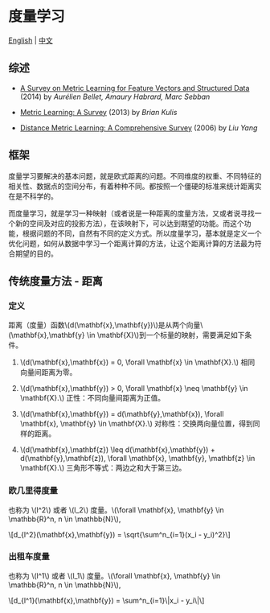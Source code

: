 度量学习
======================

[English](/) | [中文](/cn/)

综述
----

+ [A Survey on Metric Learning for Feature Vectors and Structured Data](http://arxiv.org/pdf/1306.6709v4.pdf) (2014) by *Aurélien Bellet, Amaury Habrard, Marc Sebban*

+ [Metric Learning: A Survey](http://web.cse.ohio-state.edu/~kulis/pubs/ftml_metric_learning.pdf) (2013) by *Brian Kulis*

+ [Distance Metric Learning: A Comprehensive Survey](http://www.cs.cmu.edu/~liuy/frame_survey_v2.pdf) (2006) by *Liu Yang*

框架
----

度量学习要解决的基本问题，就是欧式距离的问题。不同维度的权重、不同特征的相关性、数据点的空间分布，有着种种不同。都按照一个僵硬的标准来统计距离实在是不科学的。

而度量学习，就是学习一种映射（或者说是一种距离的度量方法，又或者说寻找一个新的空间及对应的投影方法），在该映射下，可以达到期望的功能。而这个功能，根据问题的不同，自然有不同的定义方式。所以度量学习，基本就是定义一个优化问题，如何从数据中学习一个距离计算的方法，让这个距离计算的方法最为符合期望的目的。



传统度量方法 - 距离
------------------------------

### 定义 ###

距离（度量）函数\\(d(\\mathbf{x},\\mathbf{y})\\)是从两个向量\\(\\mathbf{x},\\mathbf{y} \\in \\mathbf{X}\\)到一个标量的映射，需要满足如下条件。

1) \\(d(\\mathbf{x},\\mathbf{x}) = 0, \\forall \\mathbf{x} \\in \\mathbf{X}.\\) 相同向量间距离为零。

2) \\(d(\\mathbf{x},\\mathbf{y}) > 0, \\forall \\mathbf{x} \\neq \\mathbf{y} \\in \\mathbf{X}.\\) 正性：不同向量间距离为正值。

3) \\(d(\\mathbf{x},\\mathbf{y}) = d(\\mathbf{y},\\mathbf{x}), \\forall \\mathbf{x}, \\mathbf{y} \\in \\mathbf{X}.\\) 对称性：交换两向量位置，得到同样的距离。

4) \\(d(\\mathbf{x},\\mathbf{z}) \\leq d(\\mathbf{x},\\mathbf{y}) + d(\\mathbf{y},\\mathbf{z}), \\forall \\mathbf{x}, \\mathbf{y}, \\mathbf{z} \\in \\mathbf{X}.\\) 三角形不等式：两边之和大于第三边。

### 欧几里得度量 ###

也称为 \\(l^2\\) 或者 \\(l\_2\\) 度量。\\(\\forall \\mathbf{x}, \\mathbf{y} \\in \\mathbb{R}^n, n \\in \\mathbb{N}\\),

\\[d\_{l^2}(\\mathbf{x},\\mathbf{y}) = \\sqrt{\\sum^n\_{i=1}(x\_i - y\_i)^2}\\]

### 出租车度量 ###

也称为 \\(l^1\\) 或者 \\(l\_1\\) 度量。\\(\\forall \\mathbf{x}, \\mathbf{y} \\in \\mathbb{R}^n, n \\in \\mathbb{N}\\),

\\[d\_{l^1}(\\mathbf{x},\\mathbf{y}) = \\sum^n\_{i=1}\\|x\_i - y\_i\\|\\]


